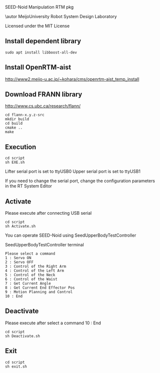 SEED-Noid Manipulation RTM pkg

\autor MeijoUniversity Robot System Design Laboratory

Licensed under the MIT License


## Install dependent library

```
sudo apt install libboost-all-dev
```


## Install OpenRTM-aist

http://www2.meijo-u.ac.jp/~kohara/cms/openrtm-aist_temp_install

## Download FRANN library

http://www.cs.ubc.ca/research/flann/

```
cd flann-x.y.z-src
mkdir build
cd build
cmake ..
make
```

## Execution
```
cd script
sh EXE.sh
```
Lifter serial port is set to ttyUSB0
Upper serial port is set to ttyUSB1

If you need to change the serial port, change the configuration parameters in the RT System Editor

## Activate
Please execute after connecting USB serial

```
cd script
sh Activate.sh
```

You can operate SEED-Noid using SeedUpperBodyTestController

SeedUpperBodyTestController terminal

```
Please select a command
1 : Servo ON
2 : Servo OFF
3 : Control of the Right Arm
4 : Control of the Left Arm
5 : Control of the Neck
6 : Control of the Waist
7 : Get Current Angle
8 : Get Current End Effector Pos
9 : Motion Planning and Control
10 : End
```

## Deactivate
Please execute after select a command 10 : End

```
cd script
sh Deactivate.sh
```

## Exit

```
cd script
sh exit.sh
```